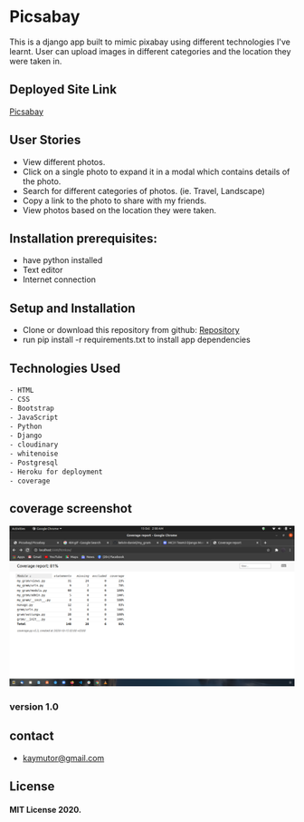 # Picsabay
This is a django app built to mimic pixabay using different technologies I've learnt. User can upload images in different categories and the location they were taken in.

## Deployed Site Link
[Picsabay](https://picasabay.herokuapp.com/)

## User Stories
- View different photos.
- Click on a single photo to expand it in a modal which contains details of the photo.
- Search for different categories of photos. (ie. Travel, Landscape)
- Copy a link to the photo to share with my friends.
- View photos based on the location they were taken.

## Installation prerequisites:
- have python installed 
- Text editor
- Internet connection

## Setup and Installation
- Clone or download this repository from github: [Repository](https://github.com/kelvin-daniel/my_gram)
- run pip install -r requirements.txt to install app dependencies

## Technologies Used
    - HTML
    - CSS 
    - Bootstrap
    - JavaScript
    - Python 
    - Django 
    - cloudinary
    - whitenoise
    - Postgresql
    - Heroku for deployment
    - coverage

## coverage screenshot

![App](/static/images/coverage.png)

### version 1.0

## contact
- kaymutor@gmail.com

## License
#### MIT License 2020. 

